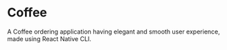 # Coffee
A Coffee ordering application having elegant and smooth user experience, made using React Native CLI.
